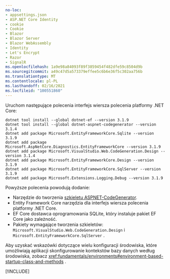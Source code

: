 ```yaml
---
no-loc:
- appsettings.json
- ASP.NET Core Identity
- cookie
- Cookie
- Blazor
- Blazor Server
- Blazor WebAssembly
- Identity
- Let's Encrypt
- Razor
- SignalR
ms.openlocfilehash: 1a9e98a84093f89f3859454f482dfe59c8504d9b
ms.sourcegitcommit: a49c47d5a573379effee5c6b6e36f5c302aa756b
ms.translationtype: MT
ms.contentlocale: pl-PL
ms.lasthandoff: 02/16/2021
ms.locfileid: "100551860"
---
```

Uruchom następujące polecenia interfejs wiersza polecenia platformy .NET Core:

```dotnetcli
dotnet tool install --global dotnet-ef --version 3.1.9
dotnet tool install --global dotnet-aspnet-codegenerator --version 3.1.4
dotnet add package Microsoft.EntityFrameworkCore.Sqlite --version 3.1.9
dotnet add package Microsoft.AspNetCore.Diagnostics.EntityFrameworkCore --version 3.1.9
dotnet add package Microsoft.VisualStudio.Web.CodeGeneration.Design --version 3.1.4
dotnet add package Microsoft.EntityFrameworkCore.Design --version 3.1.9
dotnet add package Microsoft.EntityFrameworkCore.SqlServer --version 3.1.9
dotnet add package Microsoft.Extensions.Logging.Debug --version 3.1.9
```

Powyższe polecenia powodują dodanie:

* Narzędzie do tworzenia [szkieletu ASPNET-CodeGenerator](xref:fundamentals/tools/dotnet-aspnet-codegenerator).
* Entity Framework Core narzędzia dla interfejs wiersza polecenia platformy .NET Core.
* EF Core dostawca oprogramowania SQLite, który instaluje pakiet EF Core jako zależność.
* Pakiety wymagające tworzenia szkieletów: `Microsoft.VisualStudio.Web.CodeGeneration.Design` i `Microsoft.EntityFrameworkCore.SqlServer` .

Aby uzyskać wskazówki dotyczące wielu konfiguracji środowiska, które umożliwiają aplikacji skonfigurowanie kontekstów bazy danych według środowiska, zobacz <xref:fundamentals/environments#environment-based-startup-class-and-methods> .

[!INCLUDE[](~/includes/scaffoldTFM.md)]
